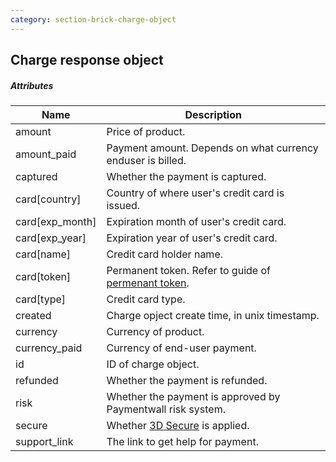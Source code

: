 ```yaml
---
category: section-brick-charge-object
---
```


## Charge response object

##### Attributes

|Name|Description|
|---|---|
|amount| Price of product.|
|amount_paid| Payment amount. Depends on what currency enduser is billed.|
|captured| Whether the payment is captured.|
|card[country]| Country of where user's credit card is issued.|
|card[exp_month]| Expiration month of user's credit card.|
|card[exp_year]| Expiration year of user's credit card.|
|card[name]| Credit card holder name.|
|card[token]| Permanent token. Refer to guide of [permenant token](/direct/brick/charge).|
|card[type]| Credit card type.|
|created| Charge opject create time, in unix timestamp.|
|currency| Currency of product.|
|currency_paid| Currency of end-user payment.|
|id| ID of charge object.|
|refunded| Whether the payment is refunded.|
|risk| Whether the payment is approved by Paymentwall risk system. |
|secure| Whether [3D Secure](/direct/brick/3dsecure) is applied.|
|support_link| The link to get help for payment.|
